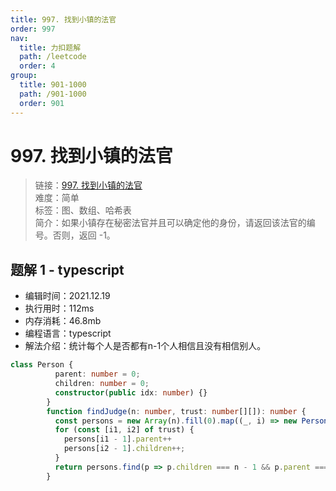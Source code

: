 ```yaml
---
title: 997. 找到小镇的法官
order: 997
nav:
  title: 力扣题解
  path: /leetcode
  order: 4
group:
  title: 901-1000
  path: /901-1000
  order: 901
---
```


# 997. 找到小镇的法官
    
> 链接：[997. 找到小镇的法官](https://leetcode-cn.com/problems/find-the-town-judge/)  
> 难度：简单  
> 标签：图、数组、哈希表  
> 简介：如果小镇存在秘密法官并且可以确定他的身份，请返回该法官的编号。否则，返回 -1。
      
## 题解 1 - typescript
- 编辑时间：2021.12.19
- 执行用时：112ms
- 内存消耗：46.8mb
- 编程语言：typescript
- 解法介绍：统计每个人是否都有n-1个人相信且没有相信别人。
```typescript
class Person {
          parent: number = 0;
          children: number = 0;
          constructor(public idx: number) {}
        }
        function findJudge(n: number, trust: number[][]): number {
          const persons = new Array(n).fill(0).map((_, i) => new Person(i + 1));
          for (const [i1, i2] of trust) {
            persons[i1 - 1].parent++
            persons[i2 - 1].children++;
          }
          return persons.find(p => p.children === n - 1 && p.parent === 0)?.idx ?? -1;
        }
        
```

      